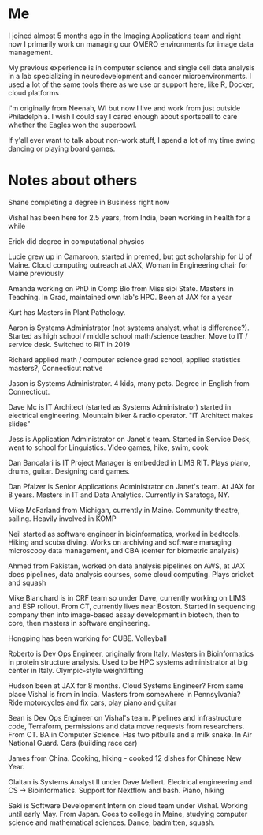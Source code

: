 # Me
I joined almost 5 months ago in the Imaging Applications team and right now I primarily work on managing our OMERO environments for image data management. 

My previous experience is in computer science and single cell data analysis in a lab specializing in neurodevelopment and cancer microenvironments. I used a lot of the same tools there as we use or support here, like R, Docker, cloud platforms

I'm originally from Neenah, WI but now I live and work from just outside Philadelphia. I wish I could say I cared enough about sportsball to care whether the Eagles won the superbowl.

If y'all ever want to talk about non-work stuff, I spend a lot of my time swing dancing or playing board games.

# Notes about others

Shane completing a degree in Business right now

Vishal has been here for 2.5 years, from India, been working in health for a while

Erick did degree in computational physics

Lucie grew up in Camaroon, started in premed, but got scholarship for U of Maine. Cloud computing outreach at JAX, Woman in Engineering chair for Maine previously

Amanda working on PhD in Comp Bio from Missisipi State. Masters in Teaching. In Grad, maintained own lab's HPC. Been at JAX for a year

Kurt has Masters in Plant Pathology. 

Aaron is Systems Administrator (not systems analyst, what is difference?). Started as high school / middle school math/science teacher. Move to IT / service desk. Switched to RIT in 2019

Richard applied math / computer science grad school, applied statistics masters?, Connecticut native

Jason is Systems Administrator. 4 kids, many pets. Degree in English from Connecticut. 

Dave Mc is IT Architect (started as Systems Administrator) started in electrical engineering. Mountain biker & radio operator. "IT Architect makes slides"

Jess is Application Administrator on Janet's team. Started in Service Desk, went to school for Linguistics. Video games, hike, swim, cook

Dan Bancalari is IT Project Manager is embedded in LIMS RIT. Plays piano, drums, guitar. Designing card games.

Dan Pfalzer is Senior Applications Administrator on Janet's team. At JAX for 8 years. Masters in IT and Data Analytics. Currently in Saratoga, NY. 

Mike McFarland from Michigan, currently in Maine. Community theatre, sailing. Heavily involved in KOMP

Neil started as software engineer in bioinformatics, worked in bedtools. Hiking and scuba diving. Works on archiving and software managing microscopy data management, and CBA (center for biometric analysis)

Ahmed from Pakistan, worked on data analysis pipelines on AWS, at JAX does pipelines, data analysis courses, some cloud computing. Plays cricket and squash

Mike Blanchard is in CRF team so under Dave, currently working on LIMS and ESP rollout. From CT, currently lives near Boston. Started in sequencing company then into image-based assay development in biotech, then to core, then masters in software engineering.

Hongping has been working for CUBE. Volleyball

Roberto is Dev Ops Engineer, originally from Italy. Masters in Bioinformatics in protein structure analysis. Used to be HPC systems administrator at big center in Italy. Olympic-style weightlifting

Hudson been at JAX for 8 months. Cloud Systems Engineer? From same place Vishal is from in India. Masters from somewhere in Pennsylvania? Ride motorcycles and fix cars, play piano and guitar

Sean is Dev Ops Engineer on Vishal's team. Pipelines and infrastructure code, Terraform, permissions and data move requests from researchers. From CT. BA in Computer Science. Has two pitbulls and a milk snake. In Air National Guard. Cars (building race car)

James from China. Cooking, hiking - cooked 12 dishes for Chinese New Year. 

Olaitan is Systems Analyst II under Dave Mellert. Electrical engineering and CS -> Bioinformatics. Support for Nextflow and bash. Piano, hiking

Saki is Software Development Intern on cloud team under Vishal. Working until early May. From Japan. Goes to college in Maine, studying computer science and mathematical sciences. Dance, badmitten, squash.

